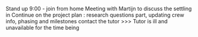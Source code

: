 Stand up 9:00 - join from home
Meeting with Martijn to discuss the settling in
Continue on the project plan : research questions part, updating crew info,  phasing and milestones
contact the tutor >>> Tutor is ill and unavailable for the time being
